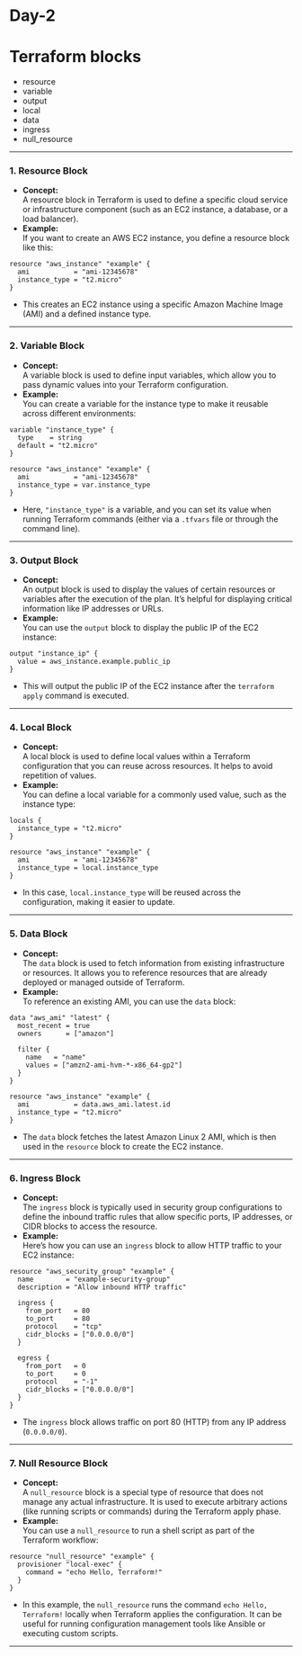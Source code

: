 # Day-2
# Terraform blocks
   - resource
   - variable
   - output
   - local
   - data
   - ingress
   - null_resource
---

### **1. Resource Block**
   - **Concept:**  
     A resource block in Terraform is used to define a specific cloud service or infrastructure component (such as an EC2 instance, a database, or a load balancer).
   - **Example:**  
     If you want to create an AWS EC2 instance, you define a resource block like this:

   ```hcl
   resource "aws_instance" "example" {
     ami           = "ami-12345678"
     instance_type = "t2.micro"
   }
   ```
   - This creates an EC2 instance using a specific Amazon Machine Image (AMI) and a defined instance type.

---

### **2. Variable Block**
   - **Concept:**  
     A variable block is used to define input variables, which allow you to pass dynamic values into your Terraform configuration.
   - **Example:**  
     You can create a variable for the instance type to make it reusable across different environments:

   ```hcl
   variable "instance_type" {
     type    = string
     default = "t2.micro"
   }

   resource "aws_instance" "example" {
     ami           = "ami-12345678"
     instance_type = var.instance_type
   }
   ```

   - Here, `"instance_type"` is a variable, and you can set its value when running Terraform commands (either via a `.tfvars` file or through the command line).

---

### **3. Output Block**
   - **Concept:**  
     An output block is used to display the values of certain resources or variables after the execution of the plan. It’s helpful for displaying critical information like IP addresses or URLs.
   - **Example:**  
     You can use the `output` block to display the public IP of the EC2 instance:

   ```hcl
   output "instance_ip" {
     value = aws_instance.example.public_ip
   }
   ```

   - This will output the public IP of the EC2 instance after the `terraform apply` command is executed.

---

### **4. Local Block**
   - **Concept:**  
     A local block is used to define local values within a Terraform configuration that you can reuse across resources. It helps to avoid repetition of values.
   - **Example:**  
     You can define a local variable for a commonly used value, such as the instance type:

   ```hcl
   locals {
     instance_type = "t2.micro"
   }

   resource "aws_instance" "example" {
     ami           = "ami-12345678"
     instance_type = local.instance_type
   }
   ```

   - In this case, `local.instance_type` will be reused across the configuration, making it easier to update.

---

### **5. Data Block**
   - **Concept:**  
     The `data` block is used to fetch information from existing infrastructure or resources. It allows you to reference resources that are already deployed or managed outside of Terraform.
   - **Example:**  
     To reference an existing AMI, you can use the `data` block:

   ```hcl
   data "aws_ami" "latest" {
     most_recent = true
     owners      = ["amazon"]

     filter {
       name   = "name"
       values = ["amzn2-ami-hvm-*-x86_64-gp2"]
     }
   }

   resource "aws_instance" "example" {
     ami           = data.aws_ami.latest.id
     instance_type = "t2.micro"
   }
   ```

   - The `data` block fetches the latest Amazon Linux 2 AMI, which is then used in the `resource` block to create the EC2 instance.

---

### **6. Ingress Block**
   - **Concept:**  
     The `ingress` block is typically used in security group configurations to define the inbound traffic rules that allow specific ports, IP addresses, or CIDR blocks to access the resource.
   - **Example:**  
     Here’s how you can use an `ingress` block to allow HTTP traffic to your EC2 instance:

   ```hcl
   resource "aws_security_group" "example" {
     name        = "example-security-group"
     description = "Allow inbound HTTP traffic"
     
     ingress {
       from_port   = 80
       to_port     = 80
       protocol    = "tcp"
       cidr_blocks = ["0.0.0.0/0"]
     }

     egress {
       from_port   = 0
       to_port     = 0
       protocol    = "-1"
       cidr_blocks = ["0.0.0.0/0"]
     }
   }
   ```

   - The `ingress` block allows traffic on port 80 (HTTP) from any IP address (`0.0.0.0/0`).

---

### **7. Null Resource Block**
   - **Concept:**  
     A `null_resource` block is a special type of resource that does not manage any actual infrastructure. It is used to execute arbitrary actions (like running scripts or commands) during the Terraform apply phase.
   - **Example:**  
     You can use a `null_resource` to run a shell script as part of the Terraform workflow:

   ```hcl
   resource "null_resource" "example" {
     provisioner "local-exec" {
       command = "echo Hello, Terraform!"
     }
   }
   ```

   - In this example, the `null_resource` runs the command `echo Hello, Terraform!` locally when Terraform applies the configuration. It can be useful for running configuration management tools like Ansible or executing custom scripts.

---

